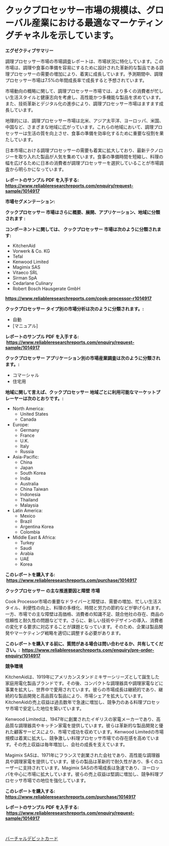 <p><h1>クックプロセッサー市場の規模は、グローバル産業における最適なマーケティングチャネルを示しています。</h1></p><p><strong>エグゼクティブサマリー</strong></p>
<p><p>調理プロセッサー市場の市場調査レポートは、市場状況に特化しています。この市場は、調理や食事の準備を容易にするために設計された革新的な製品である調理プロセッサーの需要の増加により、着実に成長しています。予測期間中、調理プロセッサー市場は7.5%の年間成長率で成長すると予想されています。</p><p>市場動向の概略に関して、調理プロセッサー市場では、より多くの消費者が忙しい生活スタイルと健康志向を考慮し、高性能かつ多機能な製品を求めています。また、技術革新とデジタル化の進歩により、調理プロセッサー市場はますます成長しています。</p><p>地理的には、調理プロセッサー市場は北米、アジア太平洋、ヨーロッパ、米国、中国など、さまざまな地域に広がっています。これらの地域において、調理プロセッサーは生活の質を向上させ、食事の準備を効率化するために重要な役割を果たしています。</p><p>日本市場における調理プロセッサーの需要も着実に拡大しており、最新テクノロジーを取り入れた製品が人気を集めています。食事の準備時間を短縮し、料理の幅を広げるために日本の消費者が調理プロセッサーを選択していることが市場調査から明らかになっています。</p></p>
<p><strong>レポートのサンプル PDF を入手する: <a href="https://www.reliableresearchreports.com/enquiry/request-sample/1014917">https://www.reliableresearchreports.com/enquiry/request-sample/1014917</a></strong></p>
<p><strong>市場セグメンテーション:</strong></p>
<p><strong> クックプロセッサー 市場はさらに概要、展開、アプリケーション、地域に分類されます :</strong></p>
<p><strong>コンポーネントに関しては、 クックプロセッサー 市場は次のように分類されます: &nbsp;</strong></p>
<p><ul><li>KitchenAid</li><li>Vorwerk & Co. KG</li><li>Tefal</li><li>Kenwood Limited</li><li>Magimix SAS</li><li>Vitaeco SRL</li><li>Sirman SpA</li><li>Cedarlane Culinary</li><li>Robert Bosch Hausgerate GmbH</li></ul></p>
<p><strong><a href="https://www.reliableresearchreports.com/cook-processor-r1014917">https://www.reliableresearchreports.com/cook-processor-r1014917</a></strong></p>
<p><strong> クックプロセッサー タイプ別の市場分析は次のように分類されます。:</strong></p>
<p><ul><li>自動</li><li>[マニュアル]</li></ul></p>
<p><strong>レポートのサンプル PDF を入手する: &nbsp;<a href="https://www.reliableresearchreports.com/enquiry/request-sample/1014917">https://www.reliableresearchreports.com/enquiry/request-sample/1014917</a></strong></p>
<p><strong> クックプロセッサー アプリケーション別の市場産業調査は次のように分類されます。:</strong></p>
<p><ul><li>コマーシャル</li><li>住宅用</li></ul></p>
<p><strong>地域に関して言えば、クックプロセッサー 地域ごとに利用可能なマーケットプレーヤーは次のとおりです。:</strong></p>
<p><ul>
    <li>
        North America:
        <ul>
            <li>United States</li>
            <li>Canada</li>
        </ul>
    </li>
    <li>
        Europe:
        <ul>
            <li>Germany</li>
            <li>France</li>
            <li>U.K.</li>
            <li>Italy</li>
            <li>Russia</li>
        </ul>
    </li>
    <li>
        Asia-Pacific:
        <ul>
            <li>China</li>
            <li>Japan</li>
            <li>South Korea</li>
            <li>India</li>
            <li>Australia</li>
            <li>China Taiwan</li>
            <li>Indonesia</li>
            <li>Thailand</li>
            <li>Malaysia</li>
        </ul>
    </li>
    <li>
        Latin America:
        <ul>
            <li>Mexico</li>
            <li>Brazil</li>
            <li>Argentina Korea</li>
            <li>Colombia</li>
        </ul>
    </li>
    <li>
        Middle East & Africa:
        <ul>
            <li>Turkey</li>
            <li>Saudi</li>
            <li>Arabia</li>
            <li>UAE</li>
            <li>Korea</li>
        </ul>
    </li>
    </ul></p>
<p><strong>このレポートを購入する: &nbsp;<a href="https://www.reliableresearchreports.com/purchase/1014917">https://www.reliableresearchreports.com/purchase/1014917</a></strong></p>
<p><strong>クックプロセッサー の主な推進要因と障壁 市場</strong></p>
<p><p>Cook Processor市場の重要なドライバーと障壁は、需要の増加、忙しい生活スタイル、利便性の向上、料理の多様化、時間と労力の節約などが挙げられます。一方、市場での主な障壁は高価格、消費者の知識不足、競合他社の存在、商品の信頼性と耐久性の問題などです。さらに、新しい技術やデザインの導入、消費者の変化する要求に対応することが課題となっています。そのため、企業は製品開発やマーケティング戦略を適切に調整する必要があります。</p></p>
<p><strong>このレポートを購入する前に、質問がある場合は問い合わせるか、共有してください。:&nbsp; <a href="https://www.reliableresearchreports.com/enquiry/pre-order-enquiry/1014917">https://www.reliableresearchreports.com/enquiry/pre-order-enquiry/1014917</a></strong></p>
<p><strong>競争環境</strong></p>
<p><p>KitchenAidは、1919年にアメリカンスタンドミキサーシリーズとして誕生した家庭用電化製品ブランドです。その後、コンパクトな調理器具や調理家電などに事業を拡大し、世界中で愛用されています。彼らの市場成長は継続的であり、継続的な製品開発と高品質な製品により、市場シェアを拡大しています。KitchenAidの売上収益は過去数年で急速に増加し、競争力のある料理プロセッサ市場で安定した地位を築いています。</p><p>Kenwood Limitedは、1947年に創業されたイギリスの家電メーカーであり、高品質な調理器具やキッチン家電を提供しています。彼らは革新的な製品開発と優れた顧客サービスにより、市場で成功を収めています。Kenwood Limitedの市場規模は着実に拡大し、競争激しい料理プロセッサ市場での存在感を高めています。その売上収益は毎年増加し、会社の成長を支えています。</p><p>Magimix SASは、1971年にフランスで創業された会社であり、高性能な調理器具や調理家電を提供しています。彼らの製品は革新的で耐久性があり、多くのユーザーに支持されています。Magimix SASの市場成長は急速であり、ヨーロッパを中心に市場に拡大しています。彼らの売上収益は堅調に増加し、競争料理プロセッサ市場での地位を強化しています。</p></p>
<p><strong>このレポートを購入する: &nbsp; <a href="https://www.reliableresearchreports.com/purchase/1014917">https://www.reliableresearchreports.com/purchase/1014917</a></strong></p>
<p><strong>レポートのサンプル PDF を入手する: &nbsp;<a href="https://www.reliableresearchreports.com/enquiry/request-sample/1014917">https://www.reliableresearchreports.com/enquiry/request-sample/1014917</a></strong><strong></strong></p>
<p>&nbsp;</p>
<p><p><a href="https://medium.com/@titusboyer1/%E3%83%90%E3%83%BC%E3%83%81%E3%83%A3%E3%83%AB%E3%83%87%E3%83%93%E3%83%83%E3%83%88%E3%82%AB%E3%83%BC%E3%83%89%E5%B8%82%E5%A0%B4%E3%81%AE%E6%B4%9E%E5%AF%9F-%E5%B8%82%E5%A0%B4%E5%8B%95%E5%90%91-%E6%88%90%E9%95%B7-2024%E5%B9%B4%E3%81%8B%E3%82%892031%E5%B9%B4%E3%81%BE%E3%81%A7%E3%81%AE%E4%BA%88%E6%B8%AC-b9457526e1fd">バーチャルデビットカード</a></p></p>